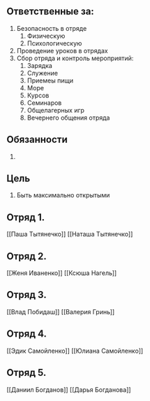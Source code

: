 ## Ответственные за:
1. Безопасность в отряде
	1. Физическую
	2. Психологическую
2. Проведение уроков в отрядах
3. Сбор отряда и контроль мероприятий:
	1. Зарядка
	2. Служение
	3. Приемеы пищи
	4. Море
	5. Курсов
	6. Семинаров
	7. Общелагерных игр
	8. Вечернего общения отряда


## Обязанности
1. 

## Цель
1. Быть максимально открытыми

## Отряд 1.
[[Паша Тытянечко]]
[[Наташа Тытянечко]]

## Отряд 2.
[[Женя Иваненко]]
[[Ксюша Нагель]]

## Отряд 3.
[[Влад Побидаш]]
[[Валерия Гринь]]

## Отряд 4.
[[Эдик Самойленко]]
[[Юлиана Самойленко]]

## Отряд 5.
[[Даниил Богданов]]
[[Дарья Богданова]]